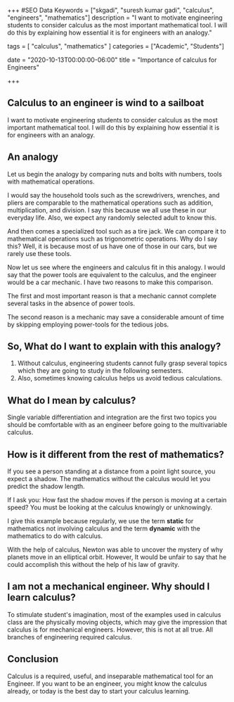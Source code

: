 +++
#SEO Data
Keywords = ["skgadi", "suresh kumar gadi", "calculus", "engineers", "mathematics"]
description = "I want to motivate engineering students to consider calculus as the most important mathematical tool. I will do this by explaining how essential it is for engineers with an analogy."

tags = [ "calculus", "mathematics" ]
categories = ["Academic", "Students"]

date = "2020-10-13T00:00:00-06:00"
title = "Importance of calculus for Engineers"


+++

## Calculus to an engineer is wind to a sailboat

I want to motivate engineering students to consider calculus as the most important mathematical tool. I will do this by explaining how essential it is for engineers with an analogy.

## An analogy

Let us begin the analogy by comparing nuts and bolts with numbers, tools with mathematical operations.

I would say the household tools such as the screwdrivers, wrenches, and pliers are comparable to the mathematical operations such as addition, multiplication, and division. I say this because we all use these in our everyday life. Also, we expect any randomly selected adult to know this.

And then comes a specialized tool such as a tire jack. We can compare it to mathematical operations such as trigonometric operations. Why do I say this? Well, it is because most of us have one of those in our cars, but we rarely use these tools.

Now let us see where the engineers and calculus fit in this analogy. I would say that the power tools are equivalent to the calculus, and the engineer would be a car mechanic. I have two reasons to make this comparison.

The first and most important reason is that a mechanic cannot complete several tasks in the absence of power tools.

The second reason is a mechanic may save a considerable amount of time by skipping employing power-tools for the tedious jobs.

## So, What do I want to explain with this analogy?

1. Without calculus, engineering students cannot fully grasp several topics which they are going to study in the following semesters.
1. Also, sometimes knowing calculus helps us avoid tedious calculations.

## What do I mean by calculus?

Single variable differentiation and integration are the first two topics you should be comfortable with as an engineer before going to the multivariable calculus.


## How is it different from the rest of mathematics?

If you see a person standing at a distance from a point light source, you expect a shadow. The mathematics without the calculus would let you predict the shadow length.


If I ask you: How fast the shadow moves if the person is moving at a certain speed? You must be looking at the calculus knowingly or unknowingly.

I give this example because regularly, we use the term **static** for mathematics not involving calculus and the term **dynamic** with the mathematics to do with calculus. 

With the help of calculus, Newton was able to uncover the mystery of why planets move in an elliptical orbit. However, It would be unfair to say that he could accomplish this without the help of his law of gravity.

## I am not a mechanical engineer. Why should I learn calculus?

To stimulate student's imagination, most of the examples used in calculus class are the physically moving objects, which may give the impression that calculus is for mechanical engineers. However, this is not at all true. All branches of engineering required calculus.


## Conclusion

Calculus is a required, useful, and inseparable mathematical tool for an Engineer. If you want to be an engineer, you might know the calculus already, or today is the best day to start your calculus learning.


